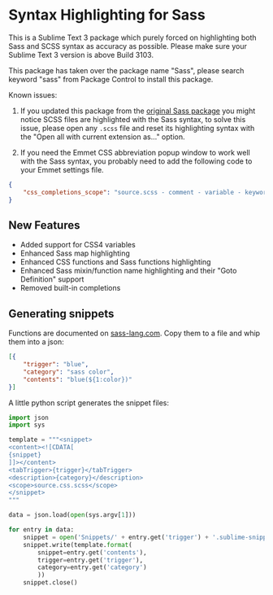 # Syntax Highlighting for Sass

This is a Sublime Text 3 package which purely forced on highlighting both Sass and SCSS syntax as accuracy as possible. Please make sure your Sublime Text 3 version is above Build 3103.

This package has taken over the package name "Sass", please search keyword "sass" from Package Control to install this package.

Known issues:

1. If you updated this package from the [original Sass package](https://github.com/nathos/sass-textmate-bundle) you might notice SCSS files are highlighted with the Sass syntax, to solve this issue, please open any `.scss` file and reset its highlighting syntax with the "Open all with current extension as..." option.

2. If you need the Emmet CSS abbreviation popup window to work well with the Sass syntax, you probably need to add the following code to your Emmet settings file.
  ``` json
  {
      "css_completions_scope": "source.scss - comment - variable - keyword.control - entity.other, source.sass - comment - variable - keyword.control - entity.other",
  }
  ```

## New Features

* Added support for CSS4 variables
* Enhanced Sass map highlighting
* Enhanced CSS functions and Sass functions highlighting
* Enhanced Sass mixin/function name highlighting and their "Goto Definition" support
* Removed built-in completions

## Generating snippets

Functions are documented on [sass-lang.com](https://sass-lang.com/documentation/Sass/Script/Functions.html). Copy them to a file and whip them into a json:

```json
[{
    "trigger": "blue",
    "category": "sass color",
    "contents": "blue(${1:color})"
}]
```

A little python script generates the snippet files:

```py
import json
import sys

template = """<snippet>
<content><![CDATA[
{snippet}
]]></content>
<tabTrigger>{trigger}</tabTrigger>
<description>{category}</description>
<scope>source.css.scss</scope>
</snippet>
"""

data = json.load(open(sys.argv[1]))

for entry in data:
    snippet = open('Snippets/' + entry.get('trigger') + '.sublime-snippet', 'w')
    snippet.write(template.format(
        snippet=entry.get('contents'),
        trigger=entry.get('trigger'),
        category=entry.get('category')
        ))
    snippet.close()
```
